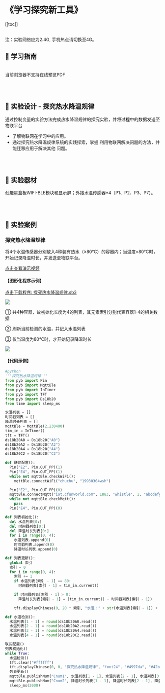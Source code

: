 # 《学习探究新工具》

[[toc]]
<br><br>

<p class="attention">注：实验网络应为2.4G, 手机热点请切换至4G。</p>

## 📒 学习指南

<br>
<object data="/tutorial/starbox_yj/pdf/初中第25课学习探究新工具.pdf" type="application/pdf" width=1200 height=800 name="学习探究新工具">
当前浏览器不支持在线预览PDF
</object>

<br><br>

## 📐 实验设计 - 探究热水降温规律

通过控制变量的实验方法完成热水降温规律的探究实验，并将过程中的数据发送至物联平台

- 了解物联网在学习中的应用。
- 通过探究热水降温规律系统的实践探索，掌握
利用物联网解决问题的方法，并能迁移应用于解决其他
问题。

<br><br>

## 🧰 实验器材

创趣星盒板WIFI-BLE模块和显示屏；外接水温传感器*4（P1、P2、P3、P7）。

<br><br>

## 🌰 实验案例

### 探究热水降温规律
将4个水温传感器分别放入4种装有热水（≥80℃）的容器内；当温度=80℃时，开始记录降温时长，并发送至物联平台。

<a href="https://www.cfunworld.com" target="_blank">点击查看演示视频</a>


#### 【图形化程序示例】

<a href="/tutorial/starbox_yj/sb3/15/探究热水降温规律.sb3">点击下载程序: 探究热水降温规律.sb3</a>

<img src="/images/15/探究热水降温规律1.png">

① 共4种容器，故初始化长度为4的列表，其元素索引分别代表容器1-4的相关数据

② 刷新当前检测的水温，并记入水温列表

③ 仅当温度为80℃时，才开始记录降温时长

<img src="/images/15/探究热水降温规律2.png">

#### 【代码示例】

```python
#python
'''探究热水降温规律'''
from pyb import Pin
from pyb import MqttBle
from pyb import InTimer
from pyb import TFT
from pyb import Ds18b20
from time import sleep_ms

水温列表 = []
时间戳列表 = []
降温时长列表 = []
mqttBle = MqttBle(2,230400)
tim_in = InTimer()
tft = TFT()
ds18b20A0 = Ds18b20("A0")
ds18b20A2 = Ds18b20("A2")
ds18b20A4 = Ds18b20("A4")
ds18b20C2 = Ds18b20("C2")

def 联网配置():
  Pin("E2", Pin.OUT_PP)(1)
  Pin("E4", Pin.OUT_PP)(1)
  while not mqttBle.checkWiFi():
    mqttBle.connectWiFi("chuchu", "19930304wsh")

  Pin("E2", Pin.OUT_PP)(0)
  mqttBle.connectMqtt("iot.cfunworld.com", 1883, "whistle", 1, "abcdefg")
  while not mqttBle.checkMqtt():
    pass
  Pin("E4", Pin.OUT_PP)(0)

def 列表初始化():
  del 水温列表[0:]
  del 时间戳列表[0:]
  del 降温时长列表[0:]
  for i in range(0, 4):
    水温列表.append(0)
    时间戳列表.append(0)
    降温时长列表.append(0)

def 列表更新():
  global 索引
  索引 = 0
  for i in range(0, 4):
    索引 += 1
    if 水温列表[索引 - 1] == 80:
      时间戳列表[索引 - 1] = tim_in.current()

    if 时间戳列表[索引 - 1] > 0:
      降温时长列表[索引 - 1] = (tim_in.current() - 时间戳列表[索引 - 1])

    tft.displayChinese(0, 20 * 索引, "水温：" + str(水温列表[索引 - 1]) + " 降温时长：" + str(降温时长列表[索引 - 1]), "font16", "#da781a", "#42ba89", 0)

def 水温检测():
  水温列表[1 - 1] = round(ds18b20A0.read())
  水温列表[2 - 1] = round(ds18b20A2.read())
  水温列表[3 - 1] = round(ds18b20A4.read())
  水温列表[4 - 1] = round(ds18b20C2.read())

联网配置()
列表初始化()
while True:
  水温检测()
  tft.clear("#ffffff")
  tft.displayChinese(0, 0, "探究热水降温规律", "font24", "#4997da", "#42ba89", 0)
  列表更新()
  mqttBle.publishNum("Cnum1", 水温列表[1 - 1], 水温列表[2 - 1], 水温列表[3 - 1], 水温列表[4 - 1])
  mqttBle.publishNum("Cnum2", 降温时长列表[1 - 1], 降温时长列表[2 - 1], 降温时长列表[3 - 1], 降温时长列表[4 - 1])
  sleep_ms(2000)
```